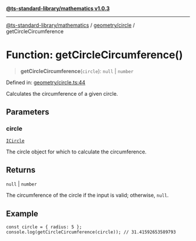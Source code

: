 [**@ts-standard-library/mathematics v1.0.3**](../../../README.md)

***

[@ts-standard-library/mathematics](../../../README.md) / [geometry/circle](../README.md) / getCircleCircumference

# Function: getCircleCircumference()

> **getCircleCircumference**(`circle`): `null` \| `number`

Defined in: [geometry/circle.ts:44](https://github.com/gabaudette/ts-stdlib/blob/be448e6a9d9c20c6c2f27f6550ce4e65fc8c9b89/packages/mathematics/src/geometry/circle.ts#L44)

Calculates the circumference of a given circle.

## Parameters

### circle

[`ICircle`](../interfaces/ICircle.md)

The circle object for which to calculate the circumference.

## Returns

`null` \| `number`

The circumference of the circle if the input is valid; otherwise, `null`.

## Example

```
const circle = { radius: 5 };
console.log(getCircleCircumference(circle)); // 31.41592653589793
```
